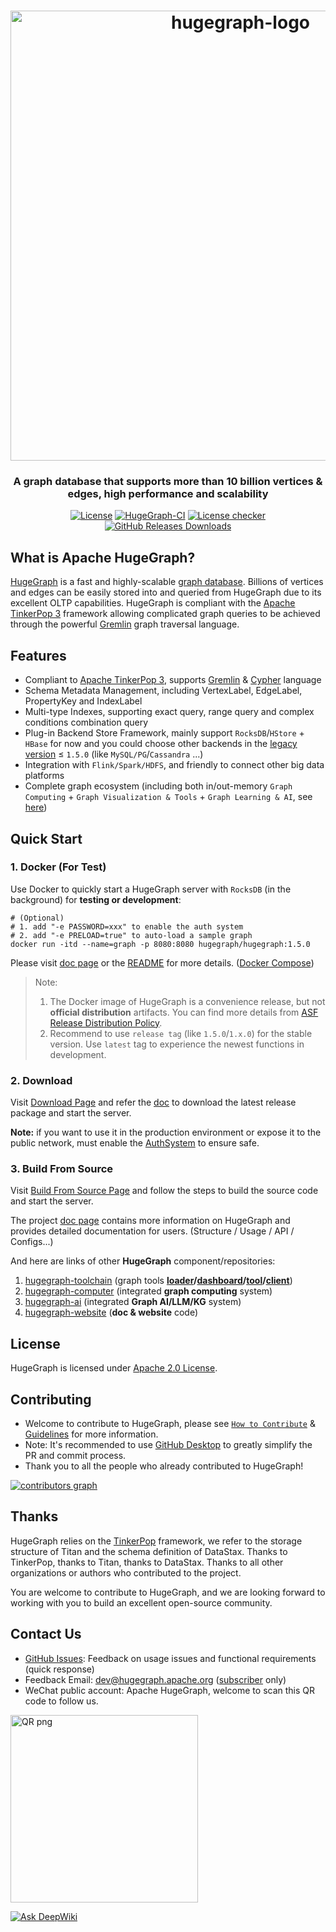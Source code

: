 <h1 align="center">
    <img width="720" alt="hugegraph-logo" src="https://github.com/apache/hugegraph/assets/38098239/e02ffaed-4562-486b-ba8f-e68d02bb0ea6" style="zoom:100%;" />
</h1>

<h3 align="center">A graph database that supports more than 10 billion vertices & edges, high performance and scalability</h3>

<div align="center">

[![License](https://img.shields.io/badge/license-Apache%202-0E78BA.svg)](https://www.apache.org/licenses/LICENSE-2.0.html)
[![HugeGraph-CI](https://github.com/apache/incubator-hugegraph/actions/workflows/ci.yml/badge.svg)](https://github.com/apache/incubator-hugegraph/actions/workflows/ci.yml)
[![License checker](https://github.com/apache/incubator-hugegraph/actions/workflows/licence-checker.yml/badge.svg)](https://github.com/apache/incubator-hugegraph/actions/workflows/licence-checker.yml)
[![GitHub Releases Downloads](https://img.shields.io/github/downloads/apache/hugegraph/total.svg)](https://github.com/apache/hugegraph/releases)

</div>

## What is Apache HugeGraph?

[HugeGraph](https://hugegraph.apache.org/) is a fast and highly-scalable [graph database](https://en.wikipedia.org/wiki/Graph_database). 
Billions of vertices and edges can be easily stored into and queried from HugeGraph due to its excellent OLTP capabilities. 
HugeGraph is compliant with the [Apache TinkerPop 3](https://tinkerpop.apache.org/) framework allowing complicated graph queries to be 
achieved through the powerful [Gremlin](https://tinkerpop.apache.org/gremlin.html) graph traversal language.


## Features

- Compliant to [Apache TinkerPop 3](https://tinkerpop.apache.org/), supports [Gremlin](https://tinkerpop.apache.org/gremlin.html) & [Cypher](https://en.wikipedia.org/wiki/Cypher) language
- Schema Metadata Management, including VertexLabel, EdgeLabel, PropertyKey and IndexLabel
- Multi-type Indexes, supporting exact query, range query and complex conditions combination query
- Plug-in Backend Store Framework, mainly support `RocksDB`/`HStore` + `HBase` for now and you could choose other backends in the [legacy version](https://hugegraph.apache.org/docs/download/download/) ≤ `1.5.0` (like `MySQL/PG`/`Cassandra` ...)
- Integration with `Flink/Spark/HDFS`, and friendly to connect other big data platforms
- Complete graph ecosystem (including both in/out-memory `Graph Computing` + `Graph Visualization & Tools` + `Graph Learning & AI`, see [here](#3-build-from-source))


## Quick Start

### 1. Docker (For Test)

Use Docker to quickly start a HugeGraph server with `RocksDB` (in the background) for **testing or development**:

```
# (Optional) 
# 1. add "-e PASSWORD=xxx" to enable the auth system
# 2. add "-e PRELOAD=true" to auto-load a sample graph
docker run -itd --name=graph -p 8080:8080 hugegraph/hugegraph:1.5.0
```

Please visit [doc page](https://hugegraph.apache.org/docs/quickstart/hugegraph-server/#3-deploy) or
the [README](hugegraph-server/hugegraph-dist/docker/README.md) for more details. ([Docker Compose](./hugegraph-server/hugegraph-dist/docker/example))

> Note:
> 1. The Docker image of HugeGraph is a convenience release, but not **official distribution** artifacts. You can find more details from [ASF Release Distribution Policy](https://infra.apache.org/release-distribution.html#dockerhub).
> 2. Recommend to use `release tag` (like `1.5.0`/`1.x.0`) for the stable version. Use `latest` tag to experience the newest functions in development.

### 2. Download

Visit [Download Page](https://hugegraph.apache.org/docs/download/download/) and refer the [doc](https://hugegraph.apache.org/docs/quickstart/hugegraph-server/#32-download-the-binary-tar-tarball) 
to download the latest release package and start the server.

**Note:** if you want to use it in the production environment or expose it to the public network, must enable the [AuthSystem](https://hugegraph.apache.org/docs/config/config-authentication/) to ensure safe. 

### 3. Build From Source

Visit [Build From Source Page](https://hugegraph.apache.org/docs/quickstart/hugegraph-server/#33-source-code-compilation) and follow the 
steps to build the source code and start the server.

The project [doc page](https://hugegraph.apache.org/docs/) contains more information on HugeGraph
and provides detailed documentation for users. (Structure / Usage / API / Configs...)

And here are links of other **HugeGraph** component/repositories:
1. [hugegraph-toolchain](https://github.com/apache/hugegraph-toolchain) (graph tools **[loader](https://github.com/apache/hugegraph-toolchain/tree/master/hugegraph-loader)/[dashboard](https://github.com/apache/hugegraph-toolchain/tree/master/hugegraph-hubble)/[tool](https://github.com/apache/hugegraph-toolchain/tree/master/hugegraph-tools)/[client](https://github.com/apache/hugegraph-toolchain/tree/master/hugegraph-client)**)
2. [hugegraph-computer](https://github.com/apache/hugegraph-computer) (integrated **graph computing** system)
3. [hugegraph-ai](https://github.com/apache/incubator-hugegraph-ai) (integrated **Graph AI/LLM/KG** system)
4. [hugegraph-website](https://github.com/apache/hugegraph-doc) (**doc & website** code)

## License

HugeGraph is licensed under [Apache 2.0 License](LICENSE).


## Contributing

- Welcome to contribute to HugeGraph, please see [`How to Contribute`](CONTRIBUTING.md) & [Guidelines](https://hugegraph.apache.org/docs/contribution-guidelines/) for more information.  
- Note: It's recommended to use [GitHub Desktop](https://desktop.github.com/) to greatly simplify the PR and commit process.  
- Thank you to all the people who already contributed to HugeGraph!

[![contributors graph](https://contrib.rocks/image?repo=apache/hugegraph)](https://github.com/apache/incubator-hugegraph/graphs/contributors)


## Thanks

HugeGraph relies on the [TinkerPop](http://tinkerpop.apache.org) framework, we refer to the storage structure of Titan and the schema definition of DataStax. 
Thanks to TinkerPop, thanks to Titan, thanks to DataStax. Thanks to all other organizations or authors who contributed to the project.

You are welcome to contribute to HugeGraph, 
and we are looking forward to working with you to build an excellent open-source community.


## Contact Us

- [GitHub Issues](https://github.com/apache/hugegraph/issues): Feedback on usage issues and functional requirements (quick response)
 - Feedback Email: [dev@hugegraph.apache.org](mailto:dev@hugegraph.apache.org) ([subscriber](https://hugegraph.apache.org/docs/contribution-guidelines/subscribe/) only)
 - WeChat public account: Apache HugeGraph, welcome to scan this QR code to follow us.

 <img src="https://github.com/apache/hugegraph-doc/blob/master/assets/images/wechat.png?raw=true" alt="QR png" width="300"/>

[![Ask DeepWiki](https://deepwiki.com/badge.svg)](https://deepwiki.com/apache/incubator-hugegraph-ai)
